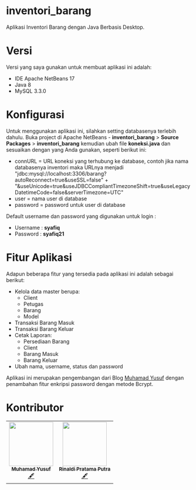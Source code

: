 # inventori_barang
Aplikasi Inventori Barang dengan Java Berbasis Desktop.

# Versi
Versi yang saya gunakan untuk membuat aplikasi ini adalah:

- IDE Apache NetBeans 17
- Java 8
- MySQL 3.3.0

# Konfigurasi
Untuk menggunakan aplikasi ini, silahkan setting databasenya terlebih dahulu. Buka project di Apache NetBeans - **inventori_barang** > **Source Packages** > **inventori_barang**
kemudian ubah file **koneksi.java** dan sesuaikan dengan yang Anda gunakan, seperti berikut ini:

- connURL = URL koneksi yang terhubung ke database, contoh jika nama databasenya inventori maka URLnya menjadi "jdbc:mysql://localhost:3306/barang?autoReconnect=true&useSSL=false"
                    + "&useUnicode=true&useJDBCCompliantTimezoneShift=true&useLegacyDatetimeCode=false&serverTimezone=UTC"
- user = nama user di database
- password = password untuk user di database

Default username dan password yang digunakan untuk login : 
- Username : **syafiq**
- Password : **syafiq21**

# Fitur Aplikasi
Adapun beberapa fitur yang tersedia pada aplikasi ini adalah sebagai berikut:

- Kelola data master berupa:
  - Client  
  - Petugas
  - Barang
  - Model
- Transaksi Barang Masuk
- Transaksi Barang Keluar
- Cetak Laporan:
  - Persediaan Barang
  - Client
  - Barang Masuk
  - Barang Keluar
- Ubah nama, username, status dan password
  
Aplikasi ini merupakan pengembangan dari Blog <a href="https://muhamadyusufppn.blogspot.com/p/aplikasi-inventori-barang-dengan-java.html" target="_blank">Muhamad Yusuf</a>
dengan penambahan fitur enkripsi password dengan metode Bcrypt.

# Kontributor
<table>
  <tr>
    <td align="center">
      <a href="https://github.com/muhamadyusuf"><img src="https://avatars0.githubusercontent.com/u/4905323?s=460&v=4" width="120px;" alt=""/><br /><sub><b>Muhamad Yusuf</b></sub></a><br /><a href="#content-muhamadyusuf" title="Content">🖋</a>
    </td>
    <td align="center">
      <a href="https://github.com/rinaldipratama"><img src="https://avatars0.githubusercontent.com/u/71593600?v=4" width="120px;" alt=""/><br /><sub><b>Rinaldi Pratama Putra</b></sub></a><br /><a href="#content-rinaldipratama" title="Content">🖋</a>
    </td>
  </tr>
</table>
